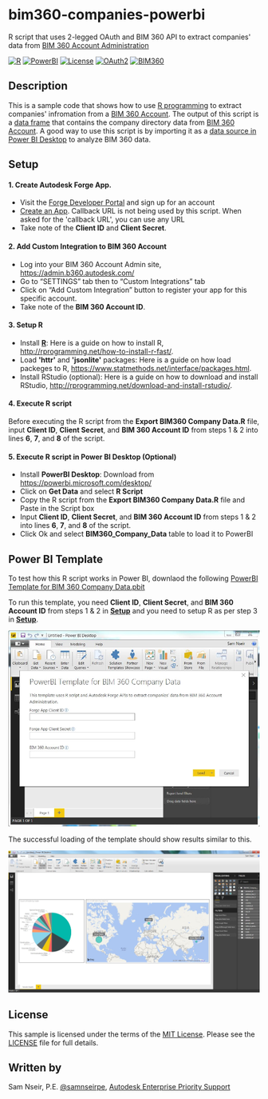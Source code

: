 # bim360-companies-powerbi
R script that uses 2-legged OAuth and BIM 360 API to extract companies' data from [BIM 360 Account Administration](https://admin.b360.autodesk.com/login)

[![R](http://img.shields.io/:R-v3.4.1-blue.svg)](https://www.r-project.org/)
[![PowerBI](https://img.shields.io/badge/PowerBI-v2.51-blue.svg)](http://powerbi.microsoft.com/)
[![License](http://img.shields.io/:license-mit-blue.svg)](http://opensource.org/licenses/MIT) 
[![OAuth2](https://img.shields.io/badge/OAuth2-v2-green.svg)](http://developer.autodesk.com/)
[![BIM360](https://img.shields.io/badge/BIM360-v1-green.svg)](http://developer.autodesk.com/)


## Description

This is a sample code that shows how to use [R programming](https://www.r-project.org/) to extract companies' infromation from a [BIM 360 Account](https://admin.b360.autodesk.com/login). The output of this script is a [data frame](http://www.r-tutor.com/r-introduction/data-frame) that contains the company directory data from [BIM 360 Account](https://admin.b360.autodesk.com/login). A good way to use this script is by importing it as a [data source in Power BI Desktop](https://powerbi.microsoft.com/en-us/documentation/powerbi-desktop-data-sources/) to analyze BIM 360 data.

## Setup
#### 1. Create Autodesk Forge App.
* Visit the [Forge Developer Portal](https://developer.autodesk.com) and sign up for an account
* [Create an App](https://developer.autodesk.com/myapps/create). Callback URL is not being used by this script. When asked for the 'callback URL', you can use any URL
* Take note of the **Client ID** and **Client Secret**.

#### 2. Add Custom Integration to BIM 360 Account
* Log into your BIM 360 Account Admin site, https://admin.b360.autodesk.com/
* Go to “SETTINGS” tab then to “Custom Integrations” tab
* Click on “Add Custom Integration” button to register your app for this specific account.
* Take note of the **BIM 360 Account ID**.

#### 3. Setup R
* Install **[R](https://cran.r-project.org/mirrors.html)**:  Here is a guide on how to install R, http://rprogramming.net/how-to-install-r-fast/.
* Load **'httr'** and **'jsonlite'** packages: Here is a guide on how load packeges to R, https://www.statmethods.net/interface/packages.html.
* Install RStudio (optional): Here is a guide on how to download and install RStudio, http://rprogramming.net/download-and-install-rstudio/.

#### 4. Execute R script
Before executing the R script from the **Export BIM360 Company Data.R** file, input **Client ID**, **Client Secret**, and **BIM 360 Account ID** from steps 1 & 2 into lines **6**, **7**, and **8** of the script.

#### 5. Execute R script in Power BI Desktop (Optional)
* Install **PowerBI Desktop**: Download from https://powerbi.microsoft.com/desktop/
* Click on **Get Data** and select **R Script**
* Copy the R script from the **Export BIM360 Company Data.R** file and Paste in the Script box
* Input **Client ID**, **Client Secret**, and **BIM 360 Account ID** from steps 1 & 2 into lines **6**, **7**, and **8** of the script.
* Click Ok and select **BIM360_Company_Data** table to load it to PowerBI

## Power BI Template
To test how this R script works in Power BI, downlaod the following [PowerBI Template for BIM 360 Company Data.pbit](https://github.com/nseirs/bim360-companies-powerbi/blob/master/PowerBI%20Template%20for%20BIM%20360%20Company%20Data.pbit?raw=true)

To run this template, you need  **Client ID**, **Client Secret**, and **BIM 360 Account ID** from steps 1 & 2 in [**Setup**](#setup) and you need to setup R as per step 3 in [**Setup**](#setup).

![](template.jpg)

The successful loading of the template should show results similar to this. 

![](template_result.jpg)

## License

This sample is licensed under the terms of the [MIT License](http://opensource.org/licenses/MIT).
Please see the [LICENSE](LICENSE) file for full details.

## Written by

Sam Nseir, P.E. [@samnseirpe](https://www.linkedin.com/in/samnseirpe/), [Autodesk Enterprise Priority Support](https://enterprisehub.autodesk.com/)
